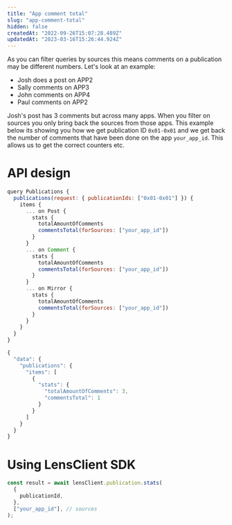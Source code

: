 ```yaml
---
title: "App comment total"
slug: "app-comment-total"
hidden: false
createdAt: "2022-09-26T15:07:28.489Z"
updatedAt: "2023-03-16T15:26:44.924Z"
---
```


As you can filter queries by sources this means comments on a publication may be different numbers. Let's look at an example:

- Josh does a post on APP2
- Sally comments on APP3
- John comments on APP4
- Paul comments on APP2

Josh's post has 3 comments but across many apps. When you filter on sources you only bring back the sources from those apps. This example below its showing you how we get publication ID `0x01-0x01` and we get back the number of comments that have been done on the app `your_app_id`. This allows us to get the correct counters etc.

# API design

```javascript Example operation
query Publications {
  publications(request: { publicationIds: ["0x01-0x01"] }) {
    items {
      ... on Post {
        stats {
          totalAmountOfComments
          commentsTotal(forSources: ["your_app_id"])
        }
      }
      ... on Comment {
        stats {
          totalAmountOfComments
          commentsTotal(forSources: ["your_app_id"])
        }
      }
      ... on Mirror {
        stats {
          totalAmountOfComments
          commentsTotal(forSources: ["your_app_id"])
        }
      }
    }
  }
}
```

```javascript Example response
{
  "data": {
    "publications": {
      "items": [
        {
          "stats": {
            "totalAmountOfComments": 3,
            "commentsTotal": 1
          }
        }
      ]
    }
  }
}
```

#

# Using LensClient SDK

```typescript
const result = await lensClient.publication.stats(
  {
    publicationId,
  },
  ["your_app_id"], // sources
);
```

